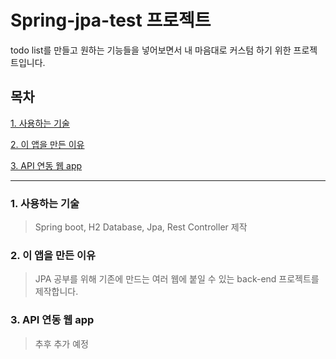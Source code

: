 # Spring-jpa-test 프로젝트

todo list를 만들고 원하는 기능들을 넣어보면서 내 마음대로 커스텀 하기 위한 프로젝트입니다.

## 목차

[1. 사용하는 기술](#1-%EC%82%AC%EC%9A%A9%ED%95%98%EB%8A%94-%EA%B8%B0%EC%88%A0)

[2. 이 앱을 만든 이유](#2-%EC%9D%B4-%EC%95%B1%EC%9D%84-%EB%A7%8C%EB%93%A0-%EC%9D%B4%EC%9C%A0)

[3. API 연동 웹 app](#3-api-%EC%97%B0%EB%8F%99-%EC%9B%B9-app)

---

### 1. 사용하는 기술

> Spring boot, H2 Database, Jpa, Rest Controller 제작

### 2. 이 앱을 만든 이유

> JPA 공부를 위해 기존에 만드는 여러 웹에 붙일 수 있는 back-end 프로젝트를 제작합니다.

### 3. API 연동 웹 app

> 추후 추가 예정
